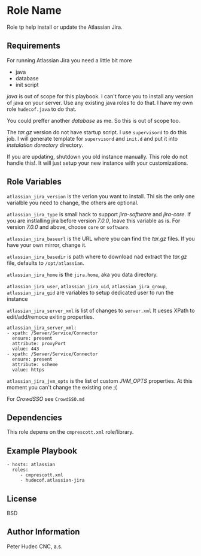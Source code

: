 Role Name
=========

Role tp help install or update the Atlassian Jira.

Requirements
------------

For running Atlassian Jira you need a little bit more

- java
- database
- init script

*java* is out of scope for this playbook. I can't force you to install 
any version of java on your server. Use any existing java roles to do that.
I have my own role `hudecof.java` to do that.

You could preffer another  *database* as me. So this is out of scope too.  

The *tar.gz* version do not have startup script. I use `supervisord` to do this job.
I will generate template for `supervisord` and `init.d` and put it into *instalation dorectory* directory.

If you are updating, shutdown you old instance manually. This role do not handle this!.
It will just setup your new instance with your customizations.

Role Variables
--------------

`atlassian_jira_version` is the verion you want to install. Thi sis the only one varialble you need to change, the others are optional.

`atlassian_jira_type` is small hack to support *jira-software* and *jira-core*. If you are instlalling jira before version *7.0.0*, leave this variable as is. For version *7.0.0* and above, choose `core`  or `software`.
 
`atlassian_jira_baseurl` is the URL where you can find the *tar.gz* files. If you have your own mirror, change it.

`atlassian_jira_basedir` is path where to download nad extract the *tar.gz* file, defaults to `/opt/atlassian`.

`atlassian_jira_home` is the `jira.home`, aka you data directory.

`atlassian_jira_user`, `atlassian_jira_uid`, `atlassian_jira_group`, `atlassian_jira_gid` are variables to setup dedicated user to run the instance 

`atlassian_jira_server_xml` is list of changes to `server.xml` It ueses XPath to edit/add/remoce exiting properties.

    atlassian_jira_server_xml:
    - xpath: /Server/Service/Connector
      ensure: present
      attribute: proxyPort
      value: 443
    - xpath: /Server/Service/Connector
      ensure: present
      attribute: scheme
      value: https

`atlassian_jira_jvm_opts` is the list of custom *JVM_OPTS* properties. At this moment you can't change the existing one ;(

For *CrowdSSO* see `CrowdSSO.md`

Dependencies
------------

This role depens on the `cmprescott.xml` role/library.

Example Playbook
----------------

    - hosts: atlassian
      roles:
         - cmprescott.xml
         - hudecof.atlassian-jira

License
-------

BSD

Author Information
------------------

Peter Hudec
CNC, a.s.
